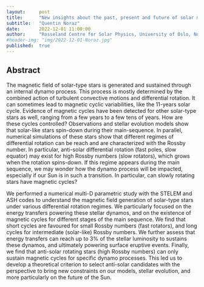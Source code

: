```yaml
---
layout:     post
title:      "New insights about the past, present and future of solar magnetism"
subtitle:   "Quentin Noraz"
date:       2022-12-01 11:00:00
author:     "Rosseland Centre for Solar Physics, University of Oslo, Norway"
#header-img: "img/2022-12-01-Noraz.jpg"
published:  true
---
```


## Abstract
The magnetic field of solar-type stars is generated and sustained through an internal dynamo process. This process is mostly determined by the combined action of turbulent convective motions and differential rotation. It can sometimes lead to magnetic cyclic variabilities, like the 11-years solar cycle. Evidence of magnetic cycles have been detected for other solar-type stars as well, ranging from a few years to a few tens of years. How are these cycles controlled?
Observations and stellar evolution models show that solar-like stars spin-down during their main-sequence. In parallel, numerical simulations of these stars show that different regimes of differential rotation can be reach and are characterized with the Rossby number. In particular, anti-solar differential rotation (fast poles, slow equator) may exist for high Rossby numbers (slow rotators), which grows when the rotation spins-down. If this regime appears during the main sequence, we may wonder how the dynamo process will be impacted, especially if our Sun is in such a transition. In particular, can slowly rotating stars have magnetic cycles?

We performed a numerical multi-D parametric study with the STELEM and ASH codes to understand the magnetic field generation of solar-type stars under various differential rotation regimes. We particularly focused on the energy transfers powering these stellar dynamos, and on the existence of magnetic cycles for different stages of the main sequence.
We find that short cycles are favoured for small Rossby numbers (fast rotators), and long cycles for intermediate (solar-like) Rossby numbers. We further assess that energy transfers can reach up to 3% of the stellar luminosity to sustains these dynamos, and ultimately powering surface eruptive events. Finally, we find that anti-solar rotating stars (high Rossby numbers) can only sustain magnetic cycles for specific dynamo processes. This led us to develop a theoretical criterion to select anti-solar candidates with the perspective to bring new constraints on our models, stellar evolution, and more particularly on the future of the Sun.
